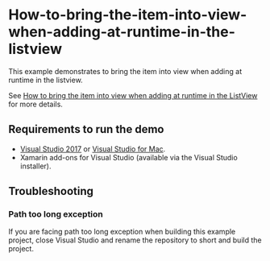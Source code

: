 # How-to-bring-the-item-into-view-when-adding-at-runtime-in-the-listview
This example demonstrates to bring the item into view when adding at runtime in the listview.

See [How to bring the item into view when adding at runtime in the ListView]() for more details.
## <a name="requirements-to-run-the-demo"></a>Requirements to run the demo ##

* [Visual Studio 2017](https://visualstudio.microsoft.com/downloads/) or [Visual Studio for Mac](https://visualstudio.microsoft.com/vs/mac/).
* Xamarin add-ons for Visual Studio (available via the Visual Studio installer).

## <a name="troubleshooting"></a>Troubleshooting ##
### Path too long exception
If you are facing path too long exception when building this example project, close Visual Studio and rename the repository to short and build the project.
